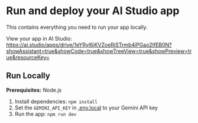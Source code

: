 # Run and deploy your AI Studio app

This contains everything you need to run your app locally.

View your app in AI Studio: https://ai.studio/apps/drive/1eYRyl6jKVZoeRjSTrmb4iPGao2lfEB0N?showAssistant=true&showCode=true&showTreeView=true&showPreview=true&resourceKey=

## Run Locally

**Prerequisites:**  Node.js


1. Install dependencies:
   `npm install`
2. Set the `GEMINI_API_KEY` in [.env.local](.env.local) to your Gemini API key
3. Run the app:
   `npm run dev`
